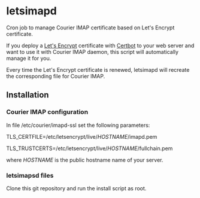 # letsimapd

Cron job to manage Courier IMAP certificate based on Let's Encrypt certificate.

If you deploy a [Let's Encrypt](https://letsencrypt.org/) certificate with [Certbot](https://certbot.eff.org/) to your web server and want to use it with Courier IMAP daemon, this script will automatically manage it for you.

Every time the Let's Encrypt certificate is renewed, letsimapd will recreate the corresponding file for Courier IMAP.

## Installation

### Courier IMAP configuration

In file /etc/courier/imapd-ssl set the following parameters:

TLS_CERTFILE=/etc/letsencrypt/live/_HOSTNAME_/imapd.pem

TLS_TRUSTCERTS=/etc/letsencrypt/live/_HOSTNAME_/fullchain.pem

where _HOSTNAME_ is the public hostname name of your server.

### letsimapsd files

Clone this git repository and run the install script as root.
